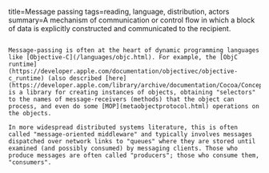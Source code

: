 title=Message passing
tags=reading, language, distribution, actors
summary=A mechanism of communication or control flow in which a block of data is explicitly constructed and communicated to the recipient.
~~~~~~

Message-passing is often at the heart of dynamic programming languages like [Objective-C](/languages/objc.html). For example, the [ObjC runtime](https://developer.apple.com/documentation/objectivec/objective-c_runtime) (also described [here](https://developer.apple.com/library/archive/documentation/Cocoa/Conceptual/ObjCRuntimeGuide/Introduction/Introduction.html#//apple_ref/doc/uid/TP40008048)) is a library for creating instances of objects, obtaining "selectors" to the names of message-receivers (methods) that the object can process, and even do some [MOP](metaobjectprotocol.html) operations on the objects.

In more widespread distributed systems literature, this is often called "message-oriented middleware" and typically involves messages dispatched over network links to "queues" where they are stored until examined (and possibly consumed) by messaging clients. Those who produce messages are often called "producers"; those who consume them, "consumers".

